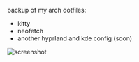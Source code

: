 backup of my arch dotfiles:
- kitty
- neofetch
- another hyprland and kde config (soon)

![screenshot](Screenshot_20250402_223959)
